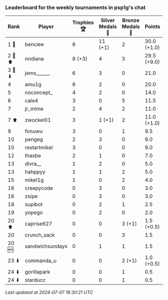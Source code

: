 ### Leaderboard for the weekly tournaments in psp1g's chat
| Rank | Player | Trophies 🏆 | Silver Medals 🥈 | Bronze Medals 🥉 | Points |
|------|--------|-------------|------------------|------------------|--------|
| 1 🥇 | benciee | 6 | 11 (+1) | 2 | 30.0 (+1.0) |
| 2 🥈 ⬆| nndiana | 8 (+3) | 4 | 3 | 29.5 (+9.0) |
| 3 🥉 ⬇| jems______ | 6 | 3 | 0 | 21.0 |
| 4 | amu1g | 6 | 2 | 0 | 20.0 |
| 5 | noconcept_ | 4 | 2 | 0 | 14.0 |
| 6 | cale4 | 3 | 0 | 5 | 11.5 |
| 7 | jr_mime | 2 | 4 | 2 | 11.0 |
| 7 ⬆| zwockel01 | 3 | 1 (+1) | 2 | 11.0 (+1.0) |
| 9 | fonuwu | 3 | 0 | 1 | 9.5 |
| 10 | pengeg | 2 | 3 | 0 | 9.0 |
| 10 | restartmikel | 3 | 0 | 0 | 9.0 |
| 12 | thasbe | 2 | 1 | 0 | 7.0 |
| 13 | divra__ | 1 | 2 | 0 | 5.0 |
| 13 | hahppyy | 1 | 1 | 2 | 5.0 |
| 15 | mikel1g | 1 | 0 | 2 | 4.0 |
| 16 | creepycode | 0 | 3 | 0 | 3.0 |
| 16 | zsipe | 0 | 3 | 0 | 3.0 |
| 18 | supibot | 0 | 2 | 1 | 2.5 |
| 19 | yopego | 0 | 2 | 0 | 2.0 |
| 20 ⬆| caprise627 | 0 | 0 | 3 (+1) | 1.5 (+0.5) |
| 20 | crunch_sack | 0 | 0 | 3 | 1.5 |
| 20 🆕| sandwichsundays | 0 | 1 | 1 | 1.5 |
| 23 ⬇| commanda_u | 0 | 0 | 2 (+1) | 1.0 (+0.5) |
| 24 ⬇| gorillapark | 0 | 0 | 1 | 0.5 |
| 24 ⬇| starducc | 0 | 0 | 1 | 0.5 |

_Last updated at 2024-07-07 16:30:21 UTC_